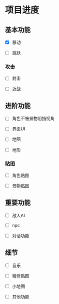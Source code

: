 # 项目进度

## 基本功能

-[x] 移动

-[ ] 跳跃

### 攻击

-[ ] 射击

-[ ] 近战

## 进阶功能

-[ ] 角色不被景物阻挡视角

-[ ] 界面UI

-[ ] 地图

-[ ] 地形

### 贴图

-[ ] 角色贴图

-[ ] 景物贴图

## 重要功能

-[ ] 敌人AI

-[ ] npc

-[ ] 对话功能

## 细节

-[ ] 音乐

-[ ] 精修贴图

-[ ] 小地图

-[ ] 其他功能

